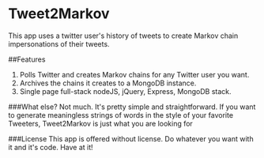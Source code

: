 # Tweet2Markov

This app uses a twitter user's history of tweets to create Markov chain impersonations of their tweets.

##Features
1. Polls Twitter and creates Markov chains for any Twitter user you want.
2. Archives the chains it creates to a MongoDB instance.
3. Single page full-stack nodeJS, jQuery, Express, MongoDB stack.

###What else?
Not much. It's pretty simple and straightforward. If you want to generate meaningless strings of words in the style of your favorite Tweeters, Tweet2Markov is just what you are looking for

###License
This app is offered without license. Do whatever you want with it and it's code. Have at it!
